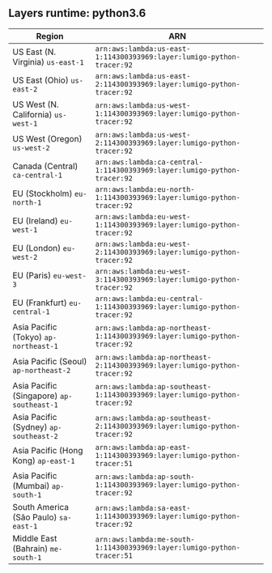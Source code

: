 Layers runtime: python3.6
----
| Region | ARN |
| --- | --- |
|US East (N. Virginia)  `us-east-1`|`arn:aws:lambda:us-east-1:114300393969:layer:lumigo-python-tracer:92`|
|US East (Ohio)  `us-east-2`|`arn:aws:lambda:us-east-2:114300393969:layer:lumigo-python-tracer:92`|
|US West (N. California)  `us-west-1`|`arn:aws:lambda:us-west-1:114300393969:layer:lumigo-python-tracer:92`|
|US West (Oregon)  `us-west-2`|`arn:aws:lambda:us-west-2:114300393969:layer:lumigo-python-tracer:92`|
|Canada (Central)  `ca-central-1`|`arn:aws:lambda:ca-central-1:114300393969:layer:lumigo-python-tracer:92`|
|EU (Stockholm)  `eu-north-1`|`arn:aws:lambda:eu-north-1:114300393969:layer:lumigo-python-tracer:92`|
|EU (Ireland)  `eu-west-1`|`arn:aws:lambda:eu-west-1:114300393969:layer:lumigo-python-tracer:92`|
|EU (London)  `eu-west-2`|`arn:aws:lambda:eu-west-2:114300393969:layer:lumigo-python-tracer:92`|
|EU (Paris)  `eu-west-3`|`arn:aws:lambda:eu-west-3:114300393969:layer:lumigo-python-tracer:92`|
|EU (Frankfurt)  `eu-central-1`|`arn:aws:lambda:eu-central-1:114300393969:layer:lumigo-python-tracer:92`|
|Asia Pacific (Tokyo)  `ap-northeast-1`|`arn:aws:lambda:ap-northeast-1:114300393969:layer:lumigo-python-tracer:92`|
|Asia Pacific (Seoul)  `ap-northeast-2`|`arn:aws:lambda:ap-northeast-2:114300393969:layer:lumigo-python-tracer:92`|
|Asia Pacific (Singapore)  `ap-southeast-1`|`arn:aws:lambda:ap-southeast-1:114300393969:layer:lumigo-python-tracer:92`|
|Asia Pacific (Sydney)  `ap-southeast-2`|`arn:aws:lambda:ap-southeast-2:114300393969:layer:lumigo-python-tracer:92`|
|Asia Pacific (Hong Kong)  `ap-east-1`|`arn:aws:lambda:ap-east-1:114300393969:layer:lumigo-python-tracer:51`|
|Asia Pacific (Mumbai)  `ap-south-1`|`arn:aws:lambda:ap-south-1:114300393969:layer:lumigo-python-tracer:92`|
|South America (São Paulo)  `sa-east-1`|`arn:aws:lambda:sa-east-1:114300393969:layer:lumigo-python-tracer:92`|
|Middle East (Bahrain)  `me-south-1`|`arn:aws:lambda:me-south-1:114300393969:layer:lumigo-python-tracer:51`|
